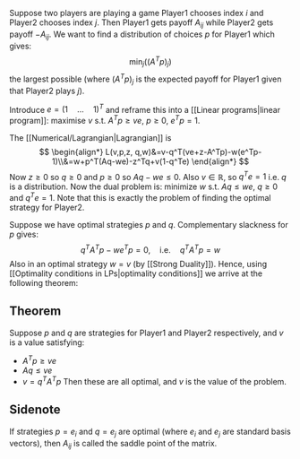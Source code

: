 Suppose two players are playing a game 
Player1 chooses index $i$ and Player2 chooses index $j$. 
Then Player1 gets payoff $A_{ij}$ while Player2 gets payoff $-A_{ij}$.
We want to find a distribution of choices $p$ for Player1 which gives:
$$\min_j((A^Tp)_j)$$
the largest possible 
(where $(A^Tp)_j$ is the expected payoff for Player1 given that Player2 plays $j$).

Introduce $e=(1 \quad \dots \quad1)^T$ and reframe this into a [[Linear programs|linear program]]:
maximise $v$ s.t. $A^Tp\geq ve$, $p\geq 0$, $e^Tp=1$.

The [[Numerical/Lagrangian|Lagrangian]] is 
$$
\begin{align*}
L(v,p,z, q,w)&=v-q^T(ve+z-A^Tp)-w(e^Tp-1)\\&=w+p^T(Aq-we)-z^Tq+v(1-q^Te)
\end{align*}
$$
Now $z\geq 0$ so $q\geq 0$ and $p\geq 0$ so $Aq-we\leq 0$. 
Also $v\in\mathbb R$, so $q^Te=1$ 
i.e. $q$ is a distribution. 
Now the dual problem is:
minimize $w$ s.t. $Aq\leq we$, $q\geq 0$ and $q^Te=1$.
Note that this is exactly the problem of finding the optimal strategy for Player2.

Suppose we have optimal strategies $p$ and $q$.
Complementary slackness for $p$ gives:
$$q^TA^Tp-we^Tp=0,\quad\text{i.e.}\quad q^TA^Tp=w$$
Also in an optimal strategy $w=v$ (by [[Strong Duality]]). 
Hence, using [[Optimality conditions in LPs|optimality conditions]] we arrive at the following theorem:
## Theorem
Suppose $p$ and $q$ are strategies for Player1 and Player2 respectively, 
and $v$ is a value satisfying:
- $A^Tp\geq ve$
- $Aq\leq ve$
- $v=q^TA^Tp$
Then these are all optimal, and $v$ is the value of the problem.

## Sidenote
If strategies $p=e_i$ and $q=e_j$ are optimal 
(where $e_i$ and $e_j$ are standard basis vectors), 
then $A_{ij}$ is called the saddle point of the matrix.
